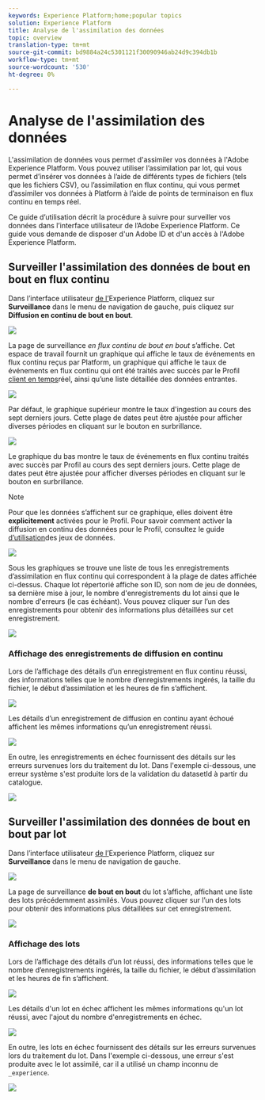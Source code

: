 ```yaml
---
keywords: Experience Platform;home;popular topics
solution: Experience Platform
title: Analyse de l'assimilation des données
topic: overview
translation-type: tm+mt
source-git-commit: bd9884a24c5301121f30090946ab24d9c394db1b
workflow-type: tm+mt
source-wordcount: '530'
ht-degree: 0%

---
```



# Analyse de l&#39;assimilation des données

L&#39;assimilation de données vous permet d&#39;assimiler vos données à l&#39;Adobe Experience Platform. Vous pouvez utiliser l’assimilation par lot, qui vous permet d’insérer vos données à l’aide de différents types de fichiers (tels que les fichiers CSV), ou l’assimilation en flux continu, qui vous permet d’assimiler vos données à Platform à l’aide de points de terminaison en flux continu en temps réel.

Ce guide d’utilisation décrit la procédure à suivre pour surveiller vos données dans l’interface utilisateur de l’Adobe Experience Platform. Ce guide vous demande de disposer d&#39;un Adobe ID et d&#39;un accès à l&#39;Adobe Experience Platform.

## Surveiller l&#39;assimilation des données de bout en bout en flux continu

Dans l’interface utilisateur [de l’](https://platform.adobe.com)Experience Platform, cliquez sur **Surveillance** dans le menu de navigation de gauche, puis cliquez sur **Diffusion en continu de bout en bout**.

![](../images/quality/monitor-data-flows/click-streaming-end-to-end.png)

La page de surveillance *en flux continu de bout en bout* s’affiche. Cet espace de travail fournit un graphique qui affiche le taux de événements en flux continu reçus par Platform, un graphique qui affiche le taux de événements en flux continu qui ont été traités avec succès par le Profil [client en temps](../../profile/home.md)réel, ainsi qu’une liste détaillée des données entrantes.

![](../images/quality/monitor-data-flows/list-streams.png)

Par défaut, le graphique supérieur montre le taux d&#39;ingestion au cours des sept derniers jours. Cette plage de dates peut être ajustée pour afficher diverses périodes en cliquant sur le bouton en surbrillance.

![](../images/quality/monitor-data-flows/list-streams-focus-on-top-graph.png)

Le graphique du bas montre le taux de événements en flux continu traités avec succès par Profil au cours des sept derniers jours. Cette plage de dates peut être ajustée pour afficher diverses périodes en cliquant sur le bouton en surbrillance.

>[!NOTE]
>
>Pour que les données s’affichent sur ce graphique, elles doivent être **explicitement** activées pour le Profil. Pour savoir comment activer la diffusion en continu des données pour le Profil, consultez le guide [d’utilisation](../../catalog/datasets/user-guide.md#enable-a-dataset-for-real-time-customer-profile)des jeux de données.

![](../images/quality/monitor-data-flows/list-streams-focus-on-bottom-graph.png)

Sous les graphiques se trouve une liste de tous les enregistrements d’assimilation en flux continu qui correspondent à la plage de dates affichée ci-dessus. Chaque lot répertorié affiche son ID, son nom de jeu de données, sa dernière mise à jour, le nombre d&#39;enregistrements du lot ainsi que le nombre d&#39;erreurs (le cas échéant). Vous pouvez cliquer sur l’un des enregistrements pour obtenir des informations plus détaillées sur cet enregistrement.

![](../images/quality/monitor-data-flows/list-streams-focus-on-streams.png)

### Affichage des enregistrements de diffusion en continu

Lors de l’affichage des détails d’un enregistrement en flux continu réussi, des informations telles que le nombre d’enregistrements ingérés, la taille du fichier, le début d’assimilation et les heures de fin s’affichent.

![](../images/quality/monitor-data-flows/successful-streaming-record.png)

Les détails d’un enregistrement de diffusion en continu ayant échoué affichent les mêmes informations qu’un enregistrement réussi.

![](../images/quality/monitor-data-flows/failed-batch.png)

En outre, les enregistrements en échec fournissent des détails sur les erreurs survenues lors du traitement du lot. Dans l&#39;exemple ci-dessous, une erreur système s&#39;est produite lors de la validation du datasetId à partir du catalogue.

![](../images/quality/monitor-data-flows/failed-batch-details.png)

## Surveiller l&#39;assimilation des données de bout en bout par lot

Dans l’interface utilisateur [de l’](https://platform.adobe.com)Experience Platform, cliquez sur **Surveillance** dans le menu de navigation de gauche.

![](../images/quality/monitor-data-flows/click-monitoring.png)

La page de surveillance **de bout en bout** du lot s’affiche, affichant une liste des lots précédemment assimilés. Vous pouvez cliquer sur l’un des lots pour obtenir des informations plus détaillées sur cet enregistrement.

![](../images/quality/monitor-data-flows/list-batches.png)

### Affichage des lots

Lors de l’affichage des détails d’un lot réussi, des informations telles que le nombre d’enregistrements ingérés, la taille du fichier, le début d’assimilation et les heures de fin s’affichent.

![](../images/quality/monitor-data-flows/successful-batch.png)

Les détails d&#39;un lot en échec affichent les mêmes informations qu&#39;un lot réussi, avec l&#39;ajout du nombre d&#39;enregistrements en échec.

![](../images/quality/monitor-data-flows/failed-streaming-record.png)

En outre, les lots en échec fournissent des détails sur les erreurs survenues lors du traitement du lot. Dans l&#39;exemple ci-dessous, une erreur s&#39;est produite avec le lot assimilé, car il a utilisé un champ inconnu de `_experience`.

![](../images/quality/monitor-data-flows/failed-streaming-record-details.png)